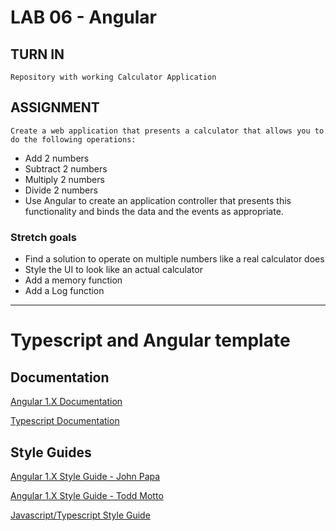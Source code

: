 # LAB 06 - Angular

## TURN IN
    Repository with working Calculator Application

## ASSIGNMENT
    Create a web application that presents a calculator that allows you to do the following operations:
*  Add 2 numbers
*  Subtract 2 numbers
*  Multiply 2 numbers
*  Divide 2 numbers
*  Use Angular to create an application controller that presents this functionality and binds the data and the events as appropriate.

### Stretch goals
*  Find a solution to operate on multiple numbers like a real calculator does
*  Style the UI to look like an actual calculator
*  Add a memory function 
*  Add a Log function
----------------------------------------------

# Typescript and Angular template

## Documentation

[Angular 1.X Documentation](https://docs.angularjs.org/)

[Typescript Documentation](http://www.typescriptlang.org/docs/tutorial.html)


## Style Guides

[Angular 1.X Style Guide - John Papa](https://github.com/johnpapa/angular-styleguide/blob/master/a1/README.md)

[Angular 1.X Style Guide - Todd Motto](https://github.com/toddmotto/angular-styleguide)

[Javascript/Typescript Style Guide](https://github.com/mgechev/angularjs-style-guide)